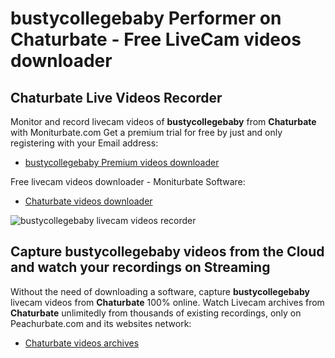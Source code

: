 # bustycollegebaby Performer on Chaturbate - Free LiveCam videos downloader

## Chaturbate Live Videos Recorder

Monitor and record livecam videos of **bustycollegebaby** from **Chaturbate** with Moniturbate.com
Get a premium trial for free by just and only registering with your Email address:
* [bustycollegebaby Premium videos downloader](https://moniturbate.com/request-demo-licence-key.html)

Free livecam videos downloader - Moniturbate Software:
* [Chaturbate videos downloader](https://moniturbate.com/moniturbate-download-software.html)

![bustycollegebaby livecam videos recorder](https://peachurnet.com/templates/moniturbate-software.png)


## Capture bustycollegebaby videos from the Cloud and watch your recordings on Streaming

Without the need of downloading a software, capture **bustycollegebaby** livecam videos from **Chaturbate** 100% online.
Watch Livecam archives from **Chaturbate** unlimitedly from thousands of existing recordings, only on Peachurbate.com and its websites network:
* [Chaturbate videos archives](https://peachurnet.com/)